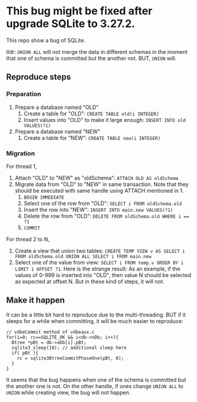 # This bug might be fixed after upgrade SQLite to 3.27.2.



This repo show a bug of SQLite.

tldr: `UNION ALL` will not merge the data in different schemas in the moment that one of schema is committed but the another not. BUT, `UNION` will.

## Reproduce steps

### Preparation
1. Prepare a database named "OLD"
	1. Create a table for "OLD": `CREATE TABLE old(i INTEGER)`
	2. Insert values into "OLD" to make it large enough: `INSERT INTO old VALUES(?1)`
2. Prepare a database named "NEW"
	1. Create a table for "NEW": `CREATE TABLE new(i INTEGER)`

### Migration
For thread 1,
1. Attach "OLD" to "NEW" as "oldSchema": `ATTACH OLD AS oldSchema`
2. Migrate data from "OLD" to "NEW" in same transaction. Note that they should be executed with same handle using ATTACH mentioned in 1.
	1. `BEGIN IMMEDIATE`
	2. Select one of the row from "OLD": `SELECT i FROM oldSchema.old`
	3. Insert the row into "NEW": `INSERT INTO main.new VALUES(?1)`
	4. Delete the row from "OLD": `DELETE FROM oldSchema.old WHERE i == ?1`
	5. `COMMIT`

For thread 2 to N,
1. Create a view that union two tables: `CREATE TEMP VIEW v AS SELECT i FROM oldSchema.old UNION ALL SELECT i FROM main.new`
2. Select one of the value from view: `SELECT i FROM temp.v ORDER BY i LIMIT 1 OFFSET ?1`.
Here is the strange result:
As an example, if the values of 0-999 is inserted into "OLD", then value N should be selected as expected at offset N.
But in these kind of steps, it will not.

## Make it happen
It can be a little bit hard to reproduce due to the multi-threading. BUT if it sleeps for a while when committing, it will be much easier to reproduce:

	// vdbeCommit method of vdbeaux.c
	for(i=0; rc==SQLITE_OK && i<db->nDb; i++){
	  Btree *pBt = db->aDb[i].pBt;
	  sqlite3_sleep(10); // additional sleep here
	  if( pBt ){
	    rc = sqlite3BtreeCommitPhaseOne(pBt, 0);
	  }
	}

It seems that the bug happens when one of the schema is committed but the another one is not.
On the other handle, if ones change `UNION ALL` to `UNION` while creating view, the bug will not happen.
